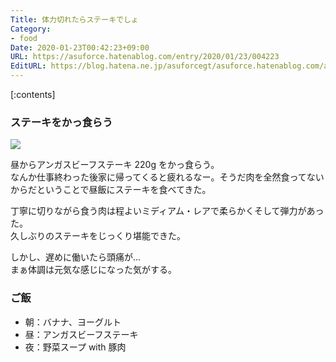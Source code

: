 ```yaml
---
Title: 体力切れたらステーキでしょ
Category:
- food
Date: 2020-01-23T00:42:23+09:00
URL: https://asuforce.hatenablog.com/entry/2020/01/23/004223
EditURL: https://blog.hatena.ne.jp/asuforcegt/asuforce.hatenablog.com/atom/entry/26006613501280305
---
```


[:contents]

###  ステーキをかっ食らう

<span itemtype="http://schema.org/Photograph" itemscope="itemscope"><img class="magnifiable" src="https://cdn-ak.f.st-hatena.com/images/fotolife/a/asuforcegt/20200807/20200807141734.jpg" itemprop="image"></span>

昼からアンガスビーフステーキ 220g をかっ食らう。  
なんか仕事終わった後家に帰ってくると疲れるなー。そうだ肉を全然食ってないからだということで昼飯にステーキを食べてきた。  

丁寧に切りながら食う肉は程よいミディアム・レアで柔らかくそして弾力があった。  
久しぶりのステーキをじっくり堪能できた。

しかし、遅めに働いたら頭痛が...  
まぁ体調は元気な感じになった気がする。

### ご飯

- 朝：バナナ、ヨーグルト
- 昼：アンガスビーフステーキ
- 夜：野菜スープ with 豚肉
